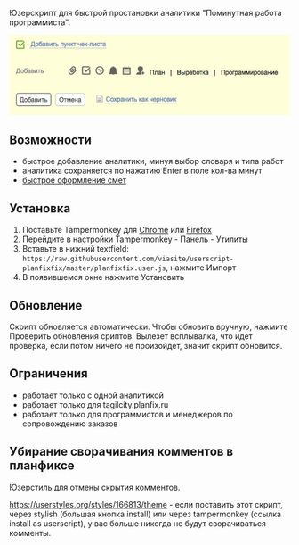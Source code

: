 Юзерскрипт для быстрой простановки аналитики "Поминутная работа программиста".

![demo](demo.png)

## Возможности
- быстрое добавление аналитики, минуя выбор словаря и типа работ
- аналитика сохраняется по нажатию Enter в поле кол-ва минут
- [быстрое оформление смет](https://tagilcity.planfix.ru/task/604890)

## Установка
1. Поставьте Tampermonkey для 
   [Chrome](https://chrome.google.com/webstore/detail/tampermonkey/dhdgffkkebhmkfjojejmpbldmpobfkfo?hl=ru)
   или
   [Firefox](https://addons.mozilla.org/en-US/firefox/addon/tampermonkey/)
2. Перейдите в настройки Tampermonkey - Панель - Утилиты
3. Вставьте в нижний textfield: `https://raw.githubusercontent.com/viasite/userscript-planfixfix/master/planfixfix.user.js`, нажмите Импорт
4. В появившемся окне нажмите Установить

## Обновление
Скрипт обновляется автоматически.
Чтобы обновить вручную, нажмите Проверить обновления сриптов. Вылезет всплывалка, что идет проверка, 
если потом ничего не произойдет, значит скрипт обновится.

## Ограничения
- работает только с одной аналитикой
- работает только для tagilcity.planfix.ru
- работает только для программистов и менеджеров по сопровождению заказов


## Убирание сворачивания комментов в планфиксе
Юзерстиль для отмены скрытия комментов.

https://userstyles.org/styles/166813/theme - если поставить этот скрипт, через stylish (большая кнопка install) или через tampermonkey (ссылка install as userscript), у вас больше никогда не будут сворачиваться комменты.
